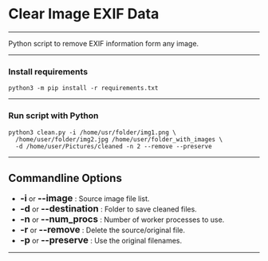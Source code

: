 # Clear Image EXIF Data
***
Python script to remove EXIF information form any image.
***
### Install requirements
```shell
python3 -m pip install -r requirements.txt
```
***
### Run script with Python
```shell
python3 clean.py -i /home/usr/folder/img1.png \
  /home/user/folder/img2.jpg /home/user/folder_with_images \
  -d /home/user/Pictures/cleaned -n 2 --remove --preserve
```
***
## Commandline Options

- **<font size="4">-i</font>** or **<font size="4">--image</font>** : Source image file list.
- **<font size="4">-d</font>** or **<font size="4">--destination</font>** : Folder to save cleaned files.
- **<font size="4">-n</font>** or **<font size="4">--num_procs</font>** : Number of worker processes to use.
- **<font size="4">-r</font>** or **<font size="4">--remove</font>** : Delete the source/original file.
- **<font size="4">-p</font>** or **<font size="4">--preserve</font>** : Use the original filenames.

***
